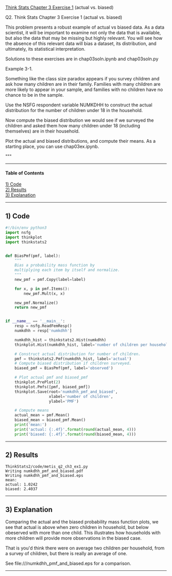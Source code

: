 [Think Stats Chapter 3 Exercise 1](http://greenteapress.com/thinkstats2/html/thinkstats2004.html#toc31) (actual vs. biased)

Q2. Think Stats Chapter 3 Exercise 1 (actual vs. biased)

This problem presents a robust example of actual vs biased data. As a
data scientist, it will be important to examine not only the data that is
available, but also the data that may be missing but highly relevant. You
will see how the absence of this relevant data will bias a dataset,
its distribution, and ultimately, its statistical interpretation.


Solutions to these exercises are in chap03soln.ipynb and chap03soln.py


Example 3-1.


Something like the class size paradox appears if you survey children and
ask how many children are in their family. Families with many children
are more likely to appear in your sample, and families with no children
have no chance to be in the sample.


Use the NSFG respondent variable NUMKDHH to construct the actual
distribution for the number of children under 18 in the household.


Now compute the biased distribution we would see if we surveyed the
children and asked them how many children under 18 (including themselves)
are in their household.


Plot the actual and biased distributions, and compute their means. As
a starting place, you can use chap03ex.ipynb.


"""

---

#### Table of Contents
[1) Code](#section-a)  
[2) Results](#section-b)  
[3) Explanation](#section-c)

---

## <a name="section-a">1) Code</a>
```python
#!/bin/env python3
import nsfg
import thinkplot
import thinkstats2


def BiasPmf(pmf, label):
    """
    Bias a probability mass function by
    multiplying each item by itself and normalize.
    """
    new_pmf = pmf.Copy(label=label)

    for x, p in pmf.Items():
        new_pmf.Mult(x, x)

    new_pmf.Normalize()
    return new_pmf


if __name__ == '__main__':
    resp = nsfg.ReadFemResp()
    numkdhh = resp['numkdhh']

    numkdhh_hist = thinkstats2.Hist(numkdhh)
    thinkplot.Hist(numkdhh_hist, label='number of children per household')

    # Construct actual distribution for number of children.
    pmf = thinkstats2.Pmf(numkdhh_hist, label='actual')
    # Compute biased distribution if children surveyed.
    biased_pmf = BiasPmf(pmf, label='observed')

    # Plot actual pmf and biased_pmf
    thinkplot.PrePlot(2)
    thinkplot.Pmfs([pmf, biased_pmf])
    thinkplot.Save(root='numkdhh_pmf_and_biased',
                   xlabel='number of children',
                   ylabel='PMF')

    # Compute means
    actual_mean = pmf.Mean()
    biased_mean = biased_pmf.Mean()
    print('mean:')
    print('actual: {:.4f}'.format(round(actual_mean, 4)))
    print('biased: {:.4f}'.format(round(biased_mean, 4)))

```
---

## <a name="section-b">2) Results</a>
```console
ThinkStats2/code/metis_q2_ch3_ex1.py
Writing numkdhh_pmf_and_biased.pdf
Writing numkdhh_pmf_and_biased.eps
mean:
actual: 1.0242
biased: 2.4037

```
---

## <a name="section-c">3) Explanation</a>

Comparing the actual and the biased probability mass function plots, we see that actual is above when zero children in household, but below obeserved with more than one child. This illustrates how households with more children will provide more observations in the biased case.

That is you'd think there were on average two children per household, from a survey of children, but there is really an average of one.

See file:///numkdhh_pmf_and_biased.eps for a comparison.

---
